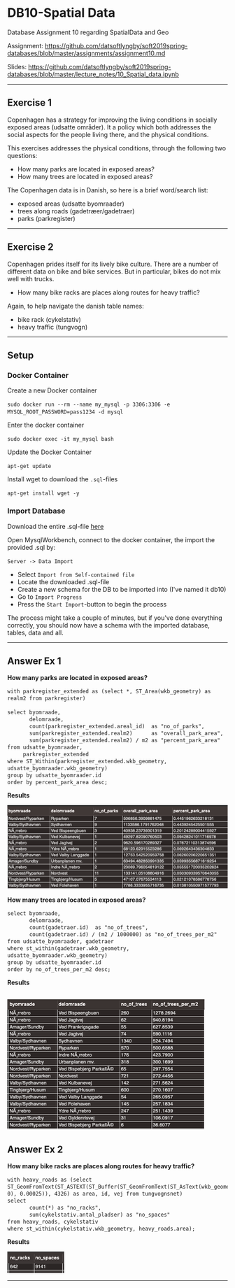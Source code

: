 # DB10-Spatial Data
Database Assignment 10 regarding SpatialData and Geo

Assignment: https://github.com/datsoftlyngby/soft2019spring-databases/blob/master/assignments/assignment10.md

Slides: https://github.com/datsoftlyngby/soft2019spring-databases/blob/master/lecture_notes/10_Spatial_data.ipynb

------

## Exercise 1

Copenhagen has a strategy for improving the living conditions in socially exposed areas (udsatte områder). It a policy which both addresses the social aspects for the people living there, and the physical conditions.

This exercises addresses the physical conditions, through the following two questions:

- How many parks are located in exposed areas?
- How many trees are located in exposed areas?

The Copenhagen data is in Danish, so here is a brief word/search list:

- exposed areas (udsatte byomraader)
- trees along roads (gadetræer/gadetraer)
- parks (parkregister)

------

## Exercise 2

Copenhagen prides itself for its lively bike culture. There are a number of different data on bike and bike services. But in particular, bikes do not mix well with trucks.

- How many bike racks are places along routes for heavy traffic?

Again, to help navigate the danish table names:

- bike rack (cykelstativ)
- heavy traffic (tungvogn)


-----

## Setup

### Docker Container

Create a new Docker container

`sudo docker run --rm --name my_mysql -p 3306:3306 -e MYSQL_ROOT_PASSWORD=pass1234 -d mysql`

Enter the docker container

`sudo docker exec -it my_mysql bash`

Update the Docker Container

`apt-get update`

Install wget to download the `.sql`-files

`apt-get install wget -y`

### Import Database

Download the entire .sql-file [here](https://raw.githubusercontent.com/radeonxray/DB10-SpatialData/master/Dump20190407.sql)


Open MysqlWorkbench, connect to the docker container, the import the provided .sql by:

`Server -> Data Import`

- Select `Import from Self-contained file` 
- Locate the downloaded .sql-file
- Create a new schema for the DB to be imported into (I've named it db10)
- Go to `Import Progress` 
- Press the `Start Import`-button to begin the process

The process might take a couple of minutes, but if you've done everything correctly, you should now have a schema with the imported database, tables, data and all.


-----

## Answer Ex 1

**How many parks are located in exposed areas?**

```mysql
with parkregister_extended as (select *, ST_Area(wkb_geometry) as realm2 from parkregister)

select byomraade,
       delomraade,
       count(parkregister_extended.areal_id)  as "no_of_parks",
       sum(parkregister_extended.realm2)      as "overall_park_area",
       sum(parkregister_extended.realm2) / m2 as "percent_park_area"
from udsatte_byomraader,
     parkregister_extended
where ST_Within(parkregister_extended.wkb_geometry, udsatte_byomraader.wkb_geometry)
group by udsatte_byomraader.id
order by percent_park_area desc;
```
**Results**

![img](./ex1-1.png)

**How many trees are located in exposed areas?**

```mysql
select byomraade,
       delomraade,
       count(gadetraer.id)  as "no_of_trees",
       count(gadetraer.id) / (m2 / 1000000) as "no_of_trees_per_m2"
from udsatte_byomraader, gadetraer
where st_within(gadetraer.wkb_geometry, udsatte_byomraader.wkb_geometry)
group by udsatte_byomraader.id
order by no_of_trees_per_m2 desc;
```

**Results**

![img](./ex1-2.png)
------

## Answer Ex 2

**How many bike racks are places along routes for heavy traffic?**

```mysql
with heavy_roads as (select ST_GeomFromText(ST_ASTEXT(ST_Buffer(ST_GeomFromText(ST_AsText(wkb_geometry), 0), 0.00025)), 4326) as area, id, vej from tungvognsnet)
select
       count(*) as "no_racks",
       sum(cykelstativ.antal_pladser) as "no_spaces"
from heavy_roads, cykelstativ
where st_within(cykelstativ.wkb_geometry, heavy_roads.area);
```

**Results**

![img](./ex2-1.png)

------

